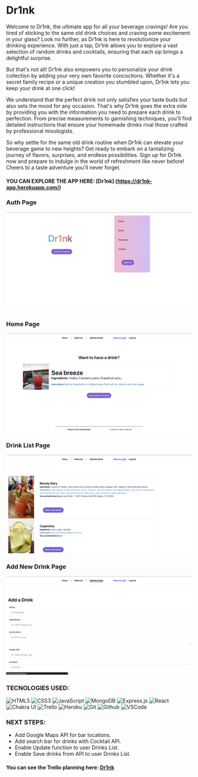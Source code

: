 # Dr1nk 

Welcome to Dr1nk, the ultimate app for all your beverage cravings! Are you tired of sticking to the same old drink choices and craving some excitement in your glass? Look no further, as Dr1nk is here to revolutionize your drinking experience. With just a tap, Dr1nk allows you to explore a vast selection of random drinks and cocktails, ensuring that each sip brings a delightful surprise.

But that's not all! Dr1nk also empowers you to personalize your drink collection by adding your very own favorite concoctions. Whether it's a secret family recipe or a unique creation you stumbled upon, Dr1nk lets you keep your drink at one click!

We understand that the perfect drink not only satisfies your taste buds but also sets the mood for any occasion. That's why Dr1nk goes the extra mile by providing you with the information you need to prepare each drink to perfection. From precise measurements to garnishing techniques, you'll find detailed instructions that ensure your homemade drinks rival those crafted by professional mixologists.

So why settle for the same old drink routine when Dr1nk can elevate your beverage game to new heights? Get ready to embark on a tantalizing journey of flavors, surprises, and endless possibilities. Sign up for Dr1nk now and prepare to indulge in the world of refreshment like never before! Cheers to a taste adventure you'll never forget.

#### YOU CAN EXPLORE THE APP HERE: [Dr1nk] (https://dr1nk-app.herokuapp.com/)

### Auth Page

![Auth Page](/public/assets/Signup.png)

### Home Page

![Home Page](/public/assets/apicocktail.png)

### Drink List Page

![Drink List Page](/public/assets/drinkspage.png)

### Add New Drink Page

![Add New Drink Page](/public/assets/addform.png)

### TECNOLOGIES USED:
![HTML5](https://img.shields.io/badge/-HTML5-05122A?style=flat&logo=html5)
![CSS3](https://img.shields.io/badge/-CSS-05122A?style=flat&logo=css3)
![JavaScript](https://img.shields.io/badge/-JavaScript-05122A?style=flat&logo=javascript)
![MongoDB](https://img.shields.io/badge/MongoDB-%234ea94b.svg?style=for-the-badge&logo=mongodb&logoColor=white)
![Express.js](https://img.shields.io/badge/express.js-%23404d59.svg?style=for-the-badge&logo=express&logoColor=%2361DAFB)
![React](https://img.shields.io/badge/react-%2320232a.svg?style=for-the-badge&logo=react&logoColor=%2361DAFB)
![Chakra UI](https://img.shields.io/badge/chakra-%234ED1C5.svg?style=for-the-badge&logo=chakraui&logoColor=white)
![Trello](https://img.shields.io/badge/-Trello-05122A?style=flat&logo=trello)
![Heroku](https://img.shields.io/badge/-Heroku-05122A?style=flat&logo=heroku)
![Git](https://img.shields.io/badge/-Git-05122A?style=flat&logo=git)
![Github](https://img.shields.io/badge/-GitHub-05122A?style=flat&logo=github)
![VSCode](https://img.shields.io/badge/-VS_Code-05122A?style=flat&logo=visualstudio)

### NEXT STEPS: 
* Add Google Maps API for bar locations.
* Add search bar for drinks with Cocktail API.
* Enable Update function to user Drinks List.
* Enable Save drinks from API to user Drinks List.

#### You can see the Trello planning here: [Dr1nk](https://trello.com/b/NIjhEX8t/drinks-app)